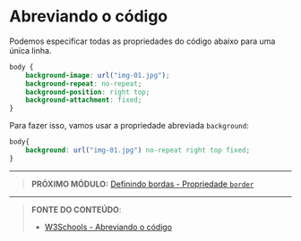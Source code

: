 # Abreviando o código

Podemos especificar todas as propriedades do código abaixo para uma única linha.

``` css
body {
    background-image: url("img-01.jpg");
    background-repeat: no-repeat;
    background-position: right top;
    background-attachment: fixed;
}
```

Para fazer isso, vamos usar a propriedade abreviada `background`:

```css
body{
    background: url("img-01.jpg") no-repeat right top fixed;
}
```

***

> **PRÓXIMO MÓDULO:** [Definindo bordas - Propriedade `border`](/conteudo/04-bordas)

***


> **FONTE DO CONTEÚDO**:
>
> - [W3Schools - Abreviando o código](https://www.w3schools.com/css/css_background_shorthand.asp)

